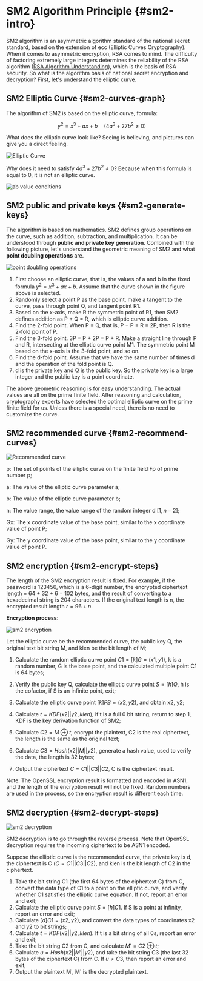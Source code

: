# SM2 Algorithm Principle {#sm2-intro}

SM2 algorithm is an asymmetric algorithm standard of the national secret standard, based on the extension of ecc (Elliptic Curves Cryptography). When it comes to asymmetric encryption, RSA comes to mind. The difficulty of factoring extremely large integers determines the reliability of the RSA algorithm ([RSA Algorithm Understanding](https://muzipiao.github.io/2016/12/iOS-%E7%AB%AF-RSA-%E5%8A%A0%E5%AF%86/)), which is the basis of RSA security. So what is the algorithm basis of national secret encryption and decryption? First, let's understand the elliptic curve.

## SM2 Elliptic Curve {#sm2-curves-graph}

The algorithm of SM2 is based on the elliptic curve, formula:

$$y^2 = x^3 + ax + b \quad (4a^3 + 27b^2 ≠ 0)$$

What does the elliptic curve look like? Seeing is believing, and pictures can give you a direct feeling.

![Elliptic Curve](/img/gmobjc-sm2-intro1.png)

Why does it need to satisfy $4a^3 + 27b^2 ≠ 0$? Because when this formula is equal to 0, it is not an elliptic curve.

![ab value conditions](/img/gmobjc-sm2-intro2.png)

## SM2 public and private keys {#sm2-generate-keys}

The algorithm is based on mathematics. SM2 defines group operations on the curve, such as addition, subtraction, and multiplication. It can be understood through **public and private key generation**. Combined with the following picture, let's understand the geometric meaning of SM2 and what **point doubling operations** are.

![point doubling operations](/img/gmobjc-sm2-intro3.png)

1. First choose an elliptic curve, that is, the values ​​of a and b in the fixed formula $y^2 = x^3 + ax + b$. Assume that the curve shown in the figure above is selected.
2. Randomly select a point P as the base point, make a tangent to the curve, pass through point Q, and tangent point R1.
3. Based on the x-axis, make R the symmetric point of R1, then SM2 defines addition as P + Q = R, which is elliptic curve addition.
4. Find the 2-fold point. When P = Q, that is, P + P = R = 2P, then R is the 2-fold point of P.
5. Find the 3-fold point. 3P = P + 2P = P + R. Make a straight line through P and R, intersecting at the elliptic curve point M1. The symmetric point M based on the x-axis is the 3-fold point, and so on.
6. Find the d-fold point. Assume that we have the same number of times d and the operation of the fold point is Q.
7. d is the private key and Q is the public key. So the private key is a large integer and the public key is a point coordinate.

The above geometric reasoning is for easy understanding. The actual values ​​are all on the prime finite field. After reasoning and calculation, cryptography experts have selected the optimal elliptic curve on the prime finite field for us. Unless there is a special need, there is no need to customize the curve.

## SM2 recommended curve {#sm2-recommend-curves}

![Recommended curve](/img/gmobjc-sm2-intro4.png)

p: The set of points of the elliptic curve on the finite field Fp of prime number p;

a: The value of the elliptic curve parameter a;

b: The value of the elliptic curve parameter b;

n: The value range, the value range of the random integer d $[1,n-2]$;

Gx: The x coordinate value of the base point, similar to the x coordinate value of point P;

Gy: The y coordinate value of the base point, similar to the y coordinate value of point P.

## SM2 encryption {#sm2-encrypt-steps}

The length of the SM2 encryption result is fixed. For example, if the password is 123456, which is a 6-digit number, the encrypted ciphertext length = 64 + 32 + 6 = 102 bytes, and the result of converting to a hexadecimal string is 204 characters. If the original text length is n, the encrypted result length $r = 96 + n$.

**Encryption process**:

![sm2 encryption](/img/gmobjc-sm2-intro5.png)

Let the elliptic curve be the recommended curve, the public key Q, the original text bit string M, and klen be the bit length of M;

1. Calculate the random elliptic curve point $C1 = [k]G=(x1, y1)$, k is a random number, G is the base point, and the calculated multiple point C1 is 64 bytes;

2. Verify the public key Q, calculate the elliptic curve point $S=[h]Q$, h is the cofactor, if S is an infinite point, exit;

3. Calculate the elliptic curve point $[k]PB=(x2, y2)$, and obtain x2, y2;

4. Calculate $t = KDF(x2||y2, klen)$, if t is a full 0 bit string, return to step 1, KDF is the key derivation function of SM2;

5. Calculate $C2= M⊕t$, encrypt the plaintext, C2 is the real ciphertext, the length is the same as the original text;
6. Calculate $C3= Hash (x2||M||y2)$, generate a hash value, used to verify the data, the length is 32 bytes;
7. Output the ciphertext $C=C1||C3||C2$, C is the ciphertext result.

Note: The OpenSSL encryption result is formatted and encoded in ASN1, and the length of the encryption result will not be fixed. Random numbers are used in the process, so the encryption result is different each time.

## SM2 decryption {#sm2-decrypt-steps}

![sm2 decryption](/img/gmobjc-sm2-intro6.png)

SM2 decryption is to go through the reverse process. Note that OpenSSL decryption requires the incoming ciphertext to be ASN1 encoded.

Suppose the elliptic curve is the recommended curve, the private key is d, the ciphertext is C ($C=C1||C3||C2$), and klen is the bit length of C2 in the ciphertext.

1. Take the bit string C1 (the first 64 bytes of the ciphertext C) from C, convert the data type of C1 to a point on the elliptic curve, and verify whether C1 satisfies the elliptic curve equation. If not, report an error and exit;
2. Calculate the elliptic curve point $S= [h]C1$. If S is a point at infinity, report an error and exit;
3. Calculate $[d]C1=(x2, y2)$, and convert the data types of coordinates x2 and y2 to bit strings;
4. Calculate $t = KDF(x2||y2, klen)$. If t is a bit string of all 0s, report an error and exit;
5. Take the bit string C2 from C, and calculate $M'=C2⊕t$;
6. Calculate $u = Hash (x2||M'||y2)$, and take the bit string C3 (the last 32 bytes of the ciphertext C) from C. If $u≠C3$, then report an error and exit;
7. Output the plaintext M', M' is the decrypted plaintext.
